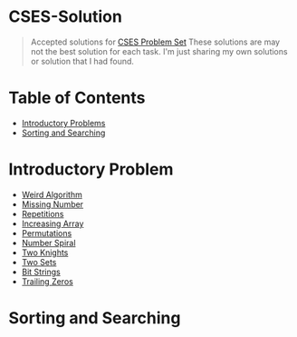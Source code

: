 # CSES-Solution
> Accepted solutions for [CSES Problem Set](https://cses.fi/problemset)
> These solutions are may not the best solution for each task.
> I'm just sharing my own solutions or solution that I had found.
# Table of Contents
* [Introductory Problems](#Introductory-Problems)
* [Sorting and Searching](#Sorting-and-Searching)
# Introductory Problem <a id='Introductory-Problems'></a>
* [Weird Algorithm](src/Introductory%20Problems/Weird%20Algorithm.cpp)
* [Missing Number](src/Introductory%20Problems/Missing%20Number.cpp)
* [Repetitions](src/Introductory%20Problems/Repetitions.cpp)
* [Increasing Array](src/Introductory%20Problems/Increasing%20Array.cpp)
* [Permutations](src/Introductory%20Problems/Permutations.cpp)
* [Number Spiral](src/Introductory%20Problems/Number%20Spiral.cpp)
* [Two Knights](src/Introductory%20Problems/Two%20Knights.cpp)
* [Two Sets](src/Introductory%20Problems/Two%20Sets.cpp)
* [Bit Strings](src/Introductory%20Problems/Bit%20Strings.cpp)
* [Trailing Zeros](src/Introductory%20Problems/Trailing%20Zeros.cpp)
# Sorting and Searching <a id='Sorting-and-Searching'></a>